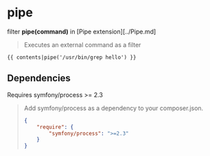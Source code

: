 pipe
====

filter **pipe(command)** in [Pipe extension][../Pipe.md]

> Executes an external command as a filter

``` jinja
{{ contents|pipe('/usr/bin/grep hello') }}
```

Dependencies
------------

Requires symfony/process >= 2.3

> Add symfony/process as a dependency to your composer.json.
>
> ``` json
> {
>     "require": {
>         "symfony/process": ">=2.3"
>     }
> }
> ```
